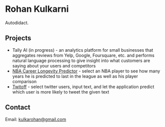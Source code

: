 # Rohan Kulkarni
Autodidact.


## Projects

- Tally AI (in progress) - an analytics platform for small businesses that aggregates reviews from Yelp, Google, Foursquare, etc. and performs natural language processing to give insight into what customers are saying about your users and competitors
- [NBA Career Longevity Predictor](https://nba-clp.netlify.com/) - select an NBA player to see how many years he is predicted to last in the league as well as his player comparison
- [Twitoff](https://twitoff-kulkarohan.herokuapp.com/) - select twitter users, input text, and let the application predict which user is more likely to tweet the given text


## Contact

Email: [kulkarohan@gmail.com](mailto:kulkarohan@gmail.com)  
 
